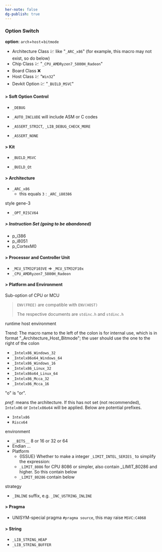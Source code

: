 ```yaml
---
her-note: false
dg-publish: true
---
```


### Option Switch

**option**: `arch`+`host`+`bitmode`
- Architecture Class :chart: like "`_ARC_x86`" (for example, this macro may not exist, so do below)
- Chip Class :chart: "`_CPU_AMDRyzen7_5800H_Radeon`"
- Board Class :x:
- Host Class :chart: "`Win32`"
- Devkit Option :chart: "`_BUILD_MSVC`"

#### > Soft Option Control

- `_DEBUG`

- `_AUTO_INCLUDE` will include ASM or C codes

- `_ASSERT_STRICT`, `_LIB_DEBUG_CHECK_MORE`

- `_ASSERT_NONE`

#### > Kit

- `_BUILD_MSVC`

- `_BUILD_Qt` 

#### > Architecture

- `_ARC_x86` 
    - this equals `3` : `_ARC_i80386`

style gene-3
- `_OPT_RISCV64`

##### > Instruction Set (going to be abandoned)

- p_i386
- p_i8051
- p_CortexM0

#### > Processor and Controller Unit

- `_MCU_STM32F103VE` => `_MCU_STM32F10x`
- `_CPU_AMDRyzen7_5800H_Radeon`

#### > Platform and Environment

Sub-option of CPU or MCU

> `ENV(FREE)` are compatible with `ENV(HOST)` 
>
> The respective documents are `stdinc.h` and `stdinc.h` 

runtime host environment

Trend: The macro name to the left of the colon is for internal use, which is in format "_Architecture_Host_Bitmode"; the user should use the one to the right of the colon

- `_Intelx86_Windows_32`
- `_Intelx86o64_Windows_64`
- `_Intelx86_Windows_16`
- `_Intelx86_Linux_32`
- `_Intelx86o64_Linux_64`
- `_Intelx86_Mcca_32`
- `_Intelx86_Mcca_16`

"o" is "or".

*pref*: means the architecture. If this has not set (not recommended), `Intelx86` or `Intelx86o64` will be applied. Below are potential prefixes.
- `Intelx86`
- `Riscv64`

environment

- `__BITS__` 8 or 16 or 32 or 64
- Endian ... 
- Platform
    - {ISSUE} Whether to make a integer `_LIMIT_INTEL_SERIES_` to simplify the expression: 
    - `_LIMIT_8086` for CPU 8086 or simpler, also contain _LIMIT_80286 and higher. So this contain below
    - `_LIMIT_80286`  contain below


strategy

- `_INLINE` suffix, e.g. `_INC_USTRING_INLINE`  





#### > Pragma

- UNISYM-special pragma `#pragma source`, this may raise `MSVC:C4068`

#### > String

- `_LIB_STRING_HEAP`
- `_LIB_STRING_BUFFER`


